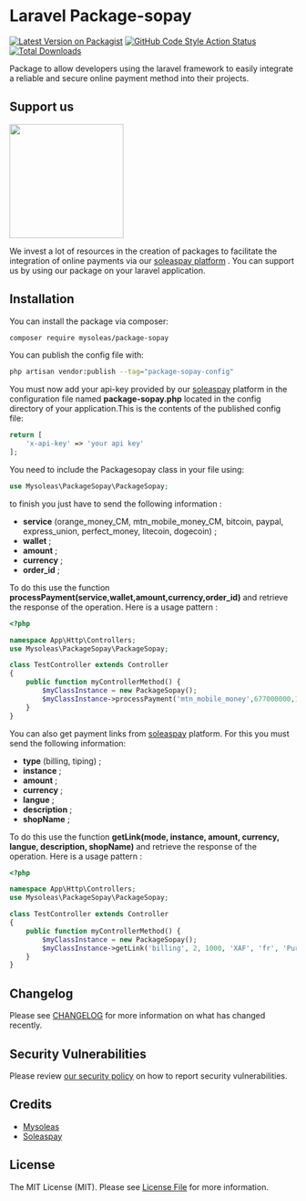 # Laravel Package-sopay

[![Latest Version on Packagist](https://img.shields.io/packagist/v/mysoleas/package-sopay.svg?style=flat-square)](https://packagist.org/packages/mysoleas/package-sopay)
[![GitHub Code Style Action Status](https://img.shields.io/github/actions/workflow/status/mysoleas/package-sopay/fix-php-code-style-issues.yml?branch=main&label=code%20style&style=flat-square)](https://github.com/mysoleas/package-sopay/actions?query=workflow%3A"Fix+PHP+code+style+issues"+branch%3Amain)
[![Total Downloads](https://img.shields.io/packagist/dt/mysoleas/package-sopay.svg?style=flat-square)](https://packagist.org/packages/mysoleas/package-sopay)


Package to allow developers using the laravel framework to easily integrate a reliable and secure online payment method into their projects.

## Support us

[<img src="https://app.soleaspay.com/images/sopay.png" width="200px" />](https://soleaspay.com)

We invest a lot of resources in the creation of packages to facilitate the integration of online payments via our [soleaspay platform](https://soleaspay.com) . You can support us by using our package on your laravel application.


## Installation

You can install the package via composer:

```bash
composer require mysoleas/package-sopay
```

You can publish the config file with:

```bash
php artisan vendor:publish --tag="package-sopay-config"
```

You must now add your api-key provided by our [soleaspay](https://soleaspay.com) platform in the configuration file named __package-sopay.php__ located in the config directory of your application.This is the contents of the published config file:

```php
return [
    'x-api-key' => 'your api key'
];
```
You need to include the Packagesopay class in your file using:

```php
use Mysoleas\PackageSopay\PackageSopay;
```

to finish you just have to send the following information :  
* __service__ (orange_money_CM, mtn_mobile_money_CM, bitcoin, paypal, express_union, perfect_money, litecoin, dogecoin) ;
* __wallet__ ;  
* __amount__ ;  
* __currency__ ;  
* __order_id__ ;  


To do this use the function __processPayment(service,wallet,amount,currency,order_id)__ and retrieve the response of the operation. Here is a usage pattern :

```php
<?php

namespace App\Http\Controllers;
use Mysoleas\PackageSopay\PackageSopay;

class TestController extends Controller
{
    public function myControllerMethod() {
        $myClassInstance = new PackageSopay();
        $myClassInstance->processPayment('mtn_mobile_money',677000000,100000,"XAF","123456789");
    }
}
```


You can also get payment links from [soleaspay](https://soleaspay.com) platform. For this you must send the following information:
* __type__ (billing, tiping) ;  
* __instance__ ;  
* __amount__ ;  
* __currency__ ;  
* __langue__ ; 
* __description__ ; 
* __shopName__ ; 

To do this use the function __getLink(mode, instance, amount, currency, langue, description, shopName)__ and retrieve the response of the operation. Here is a usage pattern :

```php
<?php

namespace App\Http\Controllers;
use Mysoleas\PackageSopay\PackageSopay;

class TestController extends Controller
{
    public function myControllerMethod() {
        $myClassInstance = new PackageSopay();
        $myClassInstance->getLink('billing', 2, 1000, 'XAF', 'fr', 'Purchase of supplies', 'mysoleas')
    }
}
```

## Changelog

Please see [CHANGELOG](CHANGELOG.md) for more information on what has changed recently.


## Security Vulnerabilities

Please review [our security policy](../../security/policy) on how to report security vulnerabilities.

## Credits

- [Mysoleas](https://mysoleas.com)
- [Soleaspay](https://soleaspay.com)

## License

The MIT License (MIT). Please see [License File](LICENSE.md) for more information.
